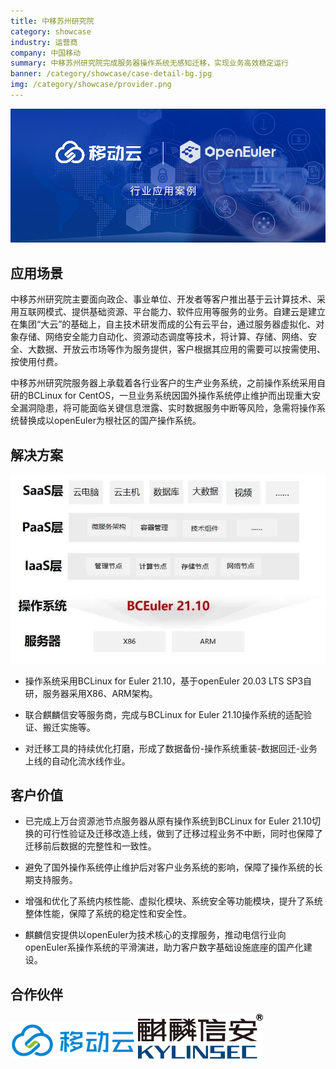```yaml
---
title: 中移苏州研究院
category: showcase
industry: 运营商
company: 中国移动
summary: 中移苏州研究院完成服务器操作系统无感知迁移，实现业务高效稳定运行
banner: /category/showcase/case-detail-bg.jpg
img: /category/showcase/provider.png
---
```



<img src="./640.png" width="1000" >

## 应用场景

中移苏州研究院主要面向政企、事业单位、开发者等客户推出基于云计算技术、采用互联网模式、提供基础资源、平台能力、软件应用等服务的业务。自建云是建立在集团“大云”的基础上，自主技术研发而成的公有云平台，通过服务器虚拟化、对象存储、网络安全能力自动化、资源动态调度等技术，将计算、存储、网络、安全、大数据、开放云市场等作为服务提供，客户根据其应用的需要可以按需使用、按使用付费。

中移苏州研究院服务器上承载着各行业客户的生产业务系统，之前操作系统采用自研的BCLinux for CentOS，一旦业务系统因国外操作系统停止维护而出现重大安全漏洞隐患，将可能面临关键信息泄露、实时数据服务中断等风险，急需将操作系统替换成以openEuler为根社区的国产操作系统。

## 解决方案


<img src="./1.jpg" width="1000" >

- 操作系统采用BCLinux for Euler 21.10，基于openEuler 20.03 LTS SP3自研，服务器采用X86、ARM架构。

- 联合麒麟信安等服务商，完成与BCLinux for Euler 21.10操作系统的适配验证、搬迁实施等。

- 对迁移工具的持续优化打磨，形成了数据备份-操作系统重装-数据回迁-业务上线的自动化流水线作业。

## 客户价值

- 已完成上万台资源池节点服务器从原有操作系统到BCLinux for Euler 21.10切换的可行性验证及迁移改造上线，做到了迁移过程业务不中断，同时也保障了迁移前后数据的完整性和一致性。

- 避免了国外操作系统停止维护后对客户业务系统的影响，保障了操作系统的长期支持服务。

- 增强和优化了系统内核性能、虚拟化模块、系统安全等功能模块，提升了系统整体性能，保障了系统的稳定性和安全性。

- 麒麟信安提供以openEuler为技术核心的支撑服务，推动电信行业向openEuler系操作系统的平滑演进，助力客户数字基础设施底座的国产化建设。 


## 合作伙伴




<img src="./2.png" width="200" >


<img src="./3.png" width="200" >